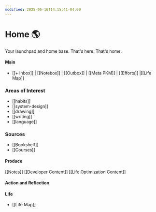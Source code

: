 ```yaml
---
modified: 2025-06-16T14:15:41-04:00
---
```

# Home 🌎
Your launchpad and home base. That's here. That's home.
#### Main
- [[+ Inbox]] | [[Notebox]] | [[Outbox]] | [[Meta PKM]] | [[Efforts]] |[[Life Map]]

### Areas of Interest
- [[habits]]
- [[system-design]]
- [[drawing]]
- [[writing]]
- [[language]]

### Sources
- [[Bookshelf]]
- [[Courses]]

#### Produce
[[Notes]]
[[Developer Content]]
[[Life Optimization Content]]

#### Action and Reflection

#### Life
- [[Life Map]]
